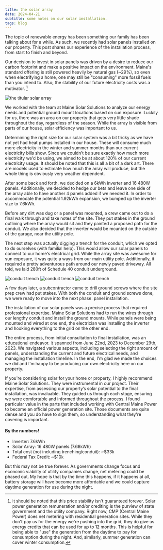 ```yaml
---
title: the solar array
date: 2024-04-21
subtitle: some notes on our solar installation.
tags: blog
---
```

The topic of renewable energy has been something our family has been talking about for a while. As such, we recently had solar panels installed on our property. This post shares our experience of the installation process, from start to finish and beyond.

Our decision to invest in solar panels was driven by a desire to reduce our carbon footprint and make a positive impact on the environment. Maine's standard offering is still powered heavily by natural gas (~29%), so even when electrifying a home, one may still be "consuming" more fossil fuels than you intend to. Also, the stability of our future electricity costs was a motivator. [^1]

![the titular solar array](the-array.jpg)

We worked with the team at Maine Solar Solutions to analyze our energy needs and potential ground mount locations based on sun exposure. Luckily for us, there was an area on our property that gets very little shade throughout the day, regardless of the season. While the array is visible from parts of our house, solar efficiency was important to us.

Determining the right size for our solar system was a bit tricky as we have not yet had heat pumps installed in our house. These will consume much more electricity in the winter and summer months than our current electricity bills show.  Since we couldn't be sure exactly how much more electricity we'd be using, we aimed to be at about 120% of our current electricity usage. It should be noted that this is all a bit of a dark art. There are models used to estimate how much the array will produce, but the whole thing is obviously very weather dependent. 

After some back and forth, we decided on a 6kWh inverter and 16 480W panels. Additionally, we decided to hedge our bets and leave one side of the array able to have another 4 panels added if we needed it. In order to accommodate the potential 1.92kWh expansion, we bumped up the inverter size to 7.6kWh.

Before any dirt was dug or a panel was mounted, a crew came out to do a final walk through and take notes of the site. They put stakes in the ground outlining where the array would sit and they painted a proposed path for the conduit. We also decided that the inverter would be mounted on the outside of the garage, near the utility pole. 

The next step was actually digging a trench for the conduit, which we opted to do ourselves (with familial help). This would allow our solar panels to connect to our home's electrical grid. While the array site was awesome for sun exposure, it was quite a ways from our main utility pole. Additionally, it required a pretty adventurous path around our newly paved driveway. All told, we laid 280ft of Schedule 40 conduit underground. 

![conduit trench](trench01.jpg) ![conduit trench](trench02.jpg) ![conduit trench](trench03.jpg)

A few days later, a subcontractor came to drill ground screws where the site prep crew had put stakes. With both the conduit and ground screws done, we were ready to move into the next phase: panel installation.

The installation of our solar panels was a precise process that required professional expertise.  Maine Solar Solutions had to run the wires through our lengthy conduit and install the ground mounts. While panels were being mounted and wired at one end, the electrician was installing the inverter and hooking everything to the grid on the other end.

The entire process, from initial consultation to final installation, was an educational endeavor. It spanned from June 22nd, 2023 to December 29th, 2023. We navigated various aspects, including selecting the right amount of panels, understanding the current and future electrical needs, and managing the installation timeline. In the end, I'm glad we made the choices we did and I'm happy to be producing our own electricity here on our property.

If you're considering solar for your home or property, I highly recommend Maine Solar Solutions. They were instrumental in our project. Their expertise, from assessing our property’s solar potential to the final installation, was invaluable. They guided us through each stage, ensuring we were comfortable and informed throughout the process. I found particular value in the parts that included working with Central Maine Power to become an official power generation site. Those documents are quite dense and you do have to sign them, so understanding what they're covering is important. 

#### By the numbers!

* Inverter: 7.6kWh
* Solar Array: 16 480W panels (7.68kWh)
* Total cost (not including trenching/conduit): ~$33k
* Federal Tax Credit: ~$10k


[^1]: It should be noted that this price stability isn't guaranteed forever. Solar power generation remuneration and/or crediting is the purview of state government and the utility company. Right now, CMP (Central Maine Power) does net metering with residential generation sites. While they don't pay us for the energy we're pushing into the grid, they do give us energy credits that can be used for up to 12 months. This is helpful for being able to "use" the generation from the daytime to pay for consumption during the night. And, similarly, summer generation can cover winter consumption.
 
But this may not be true forever. As governments change focus and economic viability of utility companies change, net metering could be phased out. My hope is that by the time this happens, if it happens at all, battery storage will have become more affordable and we could capture daytime generation for use during the night.
